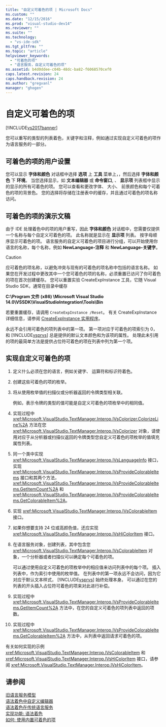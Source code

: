 ```yaml
---
title: "自定义可着色的项 | Microsoft Docs"
ms.custom: ""
ms.date: "12/15/2016"
ms.prod: "visual-studio-dev14"
ms.reviewer: ""
ms.suite: ""
ms.technology: 
  - "vs-ide-sdk"
ms.tgt_pltfrm: ""
ms.topic: "article"
helpviewer_keywords: 
  - "可着色的项"
  - "语言服务，自定义可着色的项"
ms.assetid: b4d0ddee-c04b-48dc-ba82-f6068570cef0
caps.latest.revision: 24
caps.handback.revision: 24
ms.author: "gregvanl"
manager: "ghogen"
---
```

# 自定义可着色的项
[!INCLUDE[vs2017banner](../../code-quality/includes/vs2017banner.md)]

您可以重写的类型的列表着色，关键字和注释，例如通过实现自定义可着色的项作为语言服务的一部分。  
  
## 可着色的项的用户设置  
 您可以显示 **字体和颜色** 对话框中选择 **选项** 上 **工具** 菜单上，，然后选择 **字体和颜色** 下 **环境**。 当您选择显示，如 **文本编辑器** 或 **命令窗口**, 、 **显示项** 列表框中显示的显示的所有可着色的项。 您可以查看和更改字体、 大小、 前景颜色和每个可着色的项的背景色。 您的选择将存储在注册表中的缓存，并且通过可着色的项名称访问。  
  
## 可着色的项的演示文稿  
 由于 IDE 处理着色中的项的用户重写，因此 **字体和颜色** 对话框中，您需要仅提供一个名称与每个自定义可着色的项。 此名称就是显示在 **显示项** 列表。 按字母顺序显示可着色的项。 语言服务的自定义可着色的项目进行分组，可以开始使用你语言的名称，每个名称，例如 **NewLanguage\-注释** 和 **NewLanguage\-关键字**。  
  
> [!CAUTION]
>  应可着色的项名称，以避免冲突与现有的可着色的项名称中包括的语言名称。 如果您在开发过程中更改其中一个您可着色的项的名称，必须重置已访问了你可着色的项在首次创建缓存。 您可以重置实验 CreateExpInstance 工具，它随 Visual Studio SDK，通常在目录中缓存  
>   
>  **C:\\Program 文件 \(x86\) \\Microsoft Visual Studio 14.0\\VSSDK\\VisualStudioIntegration\\Tools\\Bin**  
>   
>  若要重置缓存，请调用 `CreateExpInstance /Reset`。 有关 CreateExpInstance 详细信息，请参阅 [CreateExpInstance 实用程序](../../extensibility/internals/createexpinstance-utility.md)。  
  
 永远不会引用可着色的项列表中的第一项。 第一项对应于可着色的项索引为 0，和 [!INCLUDE[vsprvs](../../code-quality/includes/vsprvs_md.md)] 总是提供的默认文本颜色和为该项的属性。 处理此未引用的项的最简单方法是提供占位符可着色的项在列表中列为第一个项。  
  
## 实现自定义可着色的项  
  
1.  定义什么必须在您的语言，例如关键字、 运算符和标识符着色。  
  
2.  创建这些可着色的项的枚举。  
  
3.  将从使用枚举值的扫描仪或分析器返回的令牌类型相关联。  
  
     例如，表示令牌的类型的值可能是自定义可着色的项枚举中的相同值。  
  
4.  实现过程中 <xref:Microsoft.VisualStudio.TextManager.Interop.IVsColorizer.ColorizeLine%2A> 方法在您 <xref:Microsoft.VisualStudio.TextManager.Interop.IVsColorizer> 对象，请使用对应于从分析器或扫描仪返回的令牌类型您自定义可着色的项枚举的值填充属性列表。  
  
5.  同一个类中实现 <xref:Microsoft.VisualStudio.TextManager.Interop.IVsLanguageInfo> 接口，实现 <xref:Microsoft.VisualStudio.TextManager.Interop.IVsProvideColorableItems> 接口和其两个方法， <xref:Microsoft.VisualStudio.TextManager.Interop.IVsProvideColorableItems.GetItemCount%2A> 和 <xref:Microsoft.VisualStudio.TextManager.Interop.IVsProvideColorableItems.GetColorableItem%2A>。  
  
6.  实现 <xref:Microsoft.VisualStudio.TextManager.Interop.IVsColorableItem> 接口。  
  
7.  如果你想要支持 24 位或高颜色值，还应实现 <xref:Microsoft.VisualStudio.TextManager.Interop.IVsHiColorItem> 接口。  
  
8.  在语言服务对象，创建列表，其中包含您 <xref:Microsoft.VisualStudio.TextManager.Interop.IVsColorableItem> 对象，一个分析器或者扫描仪可以确定每个可着色的项。  
  
     可以通过使用自定义可着色的项枚举中的相应值来访问列表中的每个项。 插入列表中，作为索引中使用的枚举值。 在列表中的第一项永远不会访问，因为它对应于默认文本样式， [!INCLUDE[vsprvs](../../code-quality/includes/vsprvs_md.md)] 始终处理本身。 可以通过在您的列表的开头插入占位符可着色的项来对此进行补偿。  
  
9. 实现过程中 <xref:Microsoft.VisualStudio.TextManager.Interop.IVsProvideColorableItems.GetItemCount%2A> 方法中，在您的自定义可着色的项列表中返回的项数。  
  
10. 实现过程中 <xref:Microsoft.VisualStudio.TextManager.Interop.IVsProvideColorableItems.GetColorableItem%2A> 方法中，从列表中返回请求可着色的项。  
  
 有关如何实现的示例 <xref:Microsoft.VisualStudio.TextManager.Interop.IVsColorableItem> 和 <xref:Microsoft.VisualStudio.TextManager.Interop.IVsHiColorItem> 接口，请参阅 <xref:Microsoft.VisualStudio.TextManager.Interop.IVsHiColorItem>。  
  
## 请参阅  
 [旧语言服务模型](../../extensibility/internals/model-of-a-legacy-language-service.md)   
 [语法着色中自定义编辑器](../../extensibility/syntax-coloring-in-custom-editors.md)   
 [语法着色在传统语言服务](../../extensibility/internals/syntax-coloring-in-a-legacy-language-service.md)   
 [实现功能: 语法着色](../../extensibility/internals/implementing-syntax-coloring.md)   
 [如何: 使用内置可着色的项](../../extensibility/internals/how-to-use-built-in-colorable-items.md)